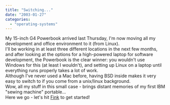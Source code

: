 ```yaml
---
title: "Switching..."
date: "2003-01-27"
categories: 
  - "operating-systems"
---
```


My 15-inch G4 Powerbook arrived last Thursday, I'm now moving all my development and office environment to it (from Linux).  
I'll be working in at least three different locations in the next few months, and after looking at the options for a high-powered laptop for software development, the Powerbook is the clear winner: you wouldn't use Windows for this (at least I wouldn't), and setting up Linux on a laptop until everything runs properly takes a lot of work.  
Although I've never used a Mac before, having BSD inside makes it very easy to switch to if you come from a unix/linux background.  
Wow, all my stuff in this small case - brings distant memories of my first IBM "sewing machine" portable...  
Here we go - let's hit [Fink](http://fink.sourceforge.net/) to get started!
